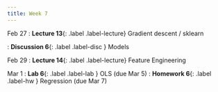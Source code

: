 ```yaml
---
title: Week 7
---
```


Feb 27
: **Lecture 13**{: .label .label-lecture} Gradient descent / sklearn

: **Discussion 6**{: .label .label-disc } Models

Feb 29
: **Lecture 14**{: .label .label-lecture} Feature Engineering


Mar 1
: **Lab 6**{: .label .label-lab }  OLS (due Mar 5)
: **Homework 6**{: .label .label-hw } Regression (due Mar 7)